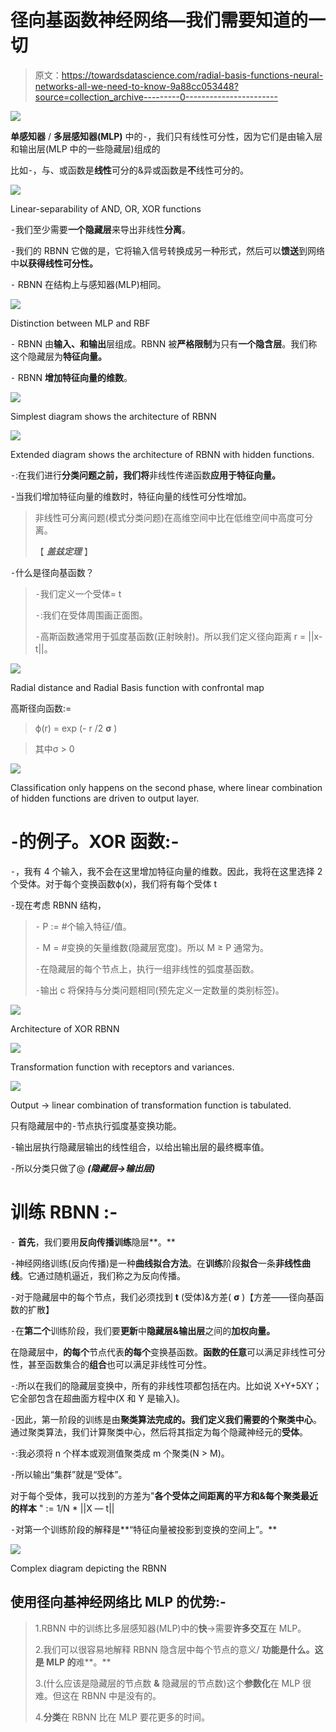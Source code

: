 # 径向基函数神经网络—我们需要知道的一切

> 原文：<https://towardsdatascience.com/radial-basis-functions-neural-networks-all-we-need-to-know-9a88cc053448?source=collection_archive---------0----------------------->

![](img/9ff0de44b43025acecda2f2a990c13b5.png)

**单感知器** / **多层感知器(MLP)** 中的⁃，我们只有线性可分性，因为它们是由输入层和输出层(MLP 中的一些隐藏层)组成的

比如⁃，与、或函数是**线性**可分的&异或函数是**不**线性可分的。

![](img/52d2a39ee57948a48129828c06ab4857.png)

Linear-separability of AND, OR, XOR functions

⁃我们至少需要**一个隐藏层**来导出非线性**分离**。

⁃我们的 RBNN 它做的是，它将输入信号转换成另一种形式，然后可以**馈送**到网络中**以获得线性可分性。**

⁃ RBNN 在结构上与感知器(MLP)相同。

![](img/8024d173ad9fb692d3d2b1ab5fcdace3.png)

Distinction between MLP and RBF

⁃ RBNN 由**输入、**和**输出**层组成。RBNN 被**严格限制**为只有**一个隐含层**。我们称这个隐藏层为**特征向量。**

⁃ RBNN **增加特征向量的维数**。

![](img/8aaa96b8d2c3bd93aaf2ecbe62a81aea.png)

Simplest diagram shows the architecture of RBNN

![](img/79208092d46566e3f052386d9fa83c6e.png)

Extended diagram shows the architecture of RBNN with hidden functions.

⁃:在我们进行**分类问题之前，我们将**非线性传递函数**应用于特征向量。**

⁃当我们增加特征向量的维数时，特征向量的线性可分性增加。

> 非线性可分离问题(模式分类问题)在高维空间中比在低维空间中高度可分离。
> 
> 【 ***盖兹定理*** 】

⁃什么是径向基函数？

> ⁃我们定义一个受体= t
> 
> ⁃:我们在受体周围画正面图。
> 
> ⁃高斯函数通常用于弧度基函数(正射映射)。所以我们定义径向距离 r = ||x- t||。

![](img/1f49a46bb8e3d1bd259440598a0ae6ee.png)

Radial distance and Radial Basis function with confrontal map

高斯径向函数:=

> ϕ(r) = exp (- r /2 **σ** )

> 其中σ > 0

![](img/9f23c7709d84951677a83fe3b2a99d38.png)

Classification only happens on the second phase, where linear combination of hidden functions are driven to output layer.

# ⁃的例子。XOR 函数:-

⁃，我有 4 个输入，我不会在这里增加特征向量的维数。因此，我将在这里选择 2 个受体。对于每个变换函数ϕ(x)，我们将有每个受体 t

⁃现在考虑 RBNN 结构，

> ⁃ P := #个输入特征/值。
> 
> ⁃ M = #变换的矢量维数(隐藏层宽度)。所以 M ≥ P 通常为。
> 
> ⁃在隐藏层的每个节点上，执行一组非线性的弧度基函数。
> 
> ⁃输出 c 将保持与分类问题相同(预先定义一定数量的类别标签)。

![](img/88d9e29b3145ac0469113dfa9579a6dc.png)

Architecture of XOR RBNN

![](img/037fd77629974a1e55824bcfce9faaf5.png)

Transformation function with receptors and variances.

![](img/27c82b79f44e2626b58f83e2ca12992b.png)

Output → linear combination of transformation function is tabulated.

只有隐藏层中的⁃节点执行弧度基变换功能。

⁃输出层执行隐藏层输出的线性组合，以给出输出层的最终概率值。

⁃所以分类只做了@ ***(隐藏层→输出层)***

# 训练 RBNN :-

⁃ **首先**，我们要用**反向传播训练**隐层**。**

⁃神经网络训练(反向传播)是一种**曲线拟合方法**。在**训练**阶段**拟合**一条**非线性曲线**。它通过随机逼近，我们称之为反向传播。

⁃对于隐藏层中的每个节点，我们必须找到 **t** (受体)&方差( **σ** )【方差——径向基函数的扩散】

⁃在**第二个**训练阶段，我们要**更新**中**隐藏层&输出层**之间的**加权向量。**

在隐藏层中，**的每个**节点代表**的每个**变换基函数。**函数的任意**可以满足非线性可分性，甚至函数集合的**组合**也可以满足非线性可分性。

⁃:所以在我们的隐藏层变换中，所有的非线性项都包括在内。比如说 X+Y+5XY；它全部包含在超曲面方程中(X 和 Y 是输入)。

⁃因此，第一阶段的训练是由**聚类算法完成的。**我们定义我们需要的**个聚类中心**。通过聚类算法，我们计算聚类中心，然后将其指定为每个隐藏神经元的**受体**。

⁃:我必须将 n 个样本或观测值聚类成 m 个聚类(N > M)。

⁃所以输出“集群”就是“受体”。

对于每个受体，我可以找到的方差为"**各个受体之间距离的平方和&每个聚类最近的样本** " := 1/N * ||X — t||

⁃对第一个训练阶段的解释是**“特征向量被投影到变换的空间上”。**

![](img/65b65f416df8c1e909291358dcb491a6.png)

Complex diagram depicting the RBNN

## 使用径向基神经网络比 MLP 的优势:-

> 1.RBNN 中的训练比多层感知器(MLP)中的**快**→需要**许多交互**在 MLP。
> 
> 2.我们可以很容易地解释 RBNN 隐含层中每个节点的意义/ **功能是什么。这是 MLP 的**难**。**
> 
> 3.(什么应该是隐藏层的节点数 **&** 隐藏层的节点数)这个**参数化**在 MLP 很难。但这在 RBNN 中是没有的。
> 
> 4.**分类**在 RBNN 比在 MLP 要花更多的时间。